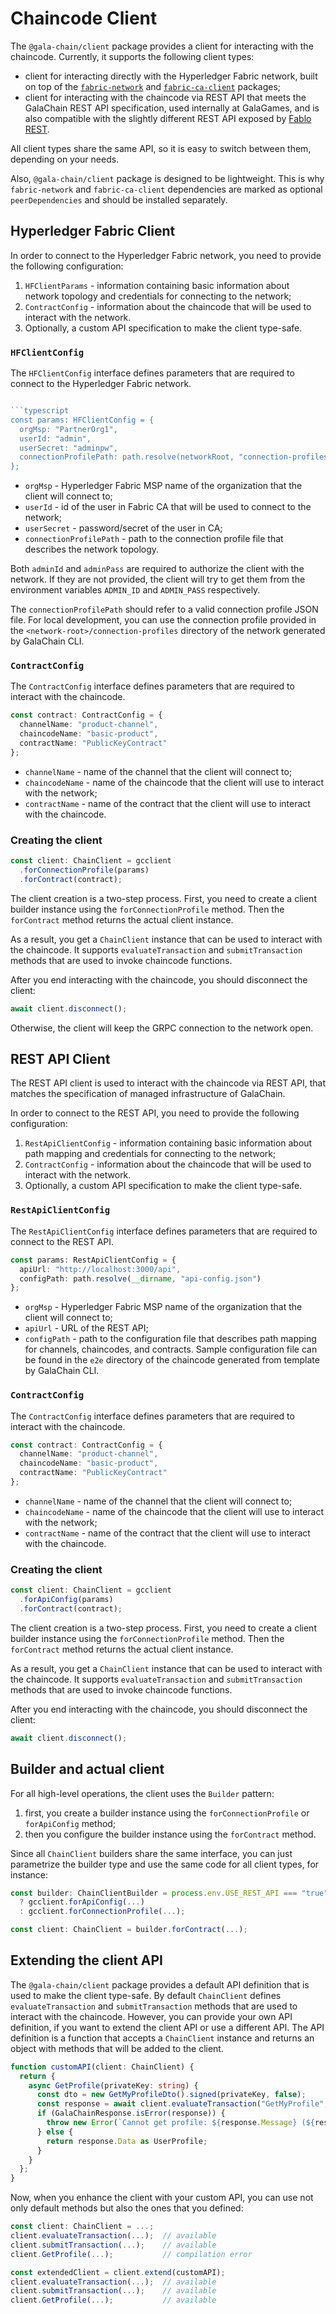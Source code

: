 # Chaincode Client

The `@gala-chain/client` package provides a client for interacting with the chaincode.
Currently, it supports the following client types:
* client for interacting directly with the Hyperledger Fabric network, built on top of the [`fabric-network`](https://www.npmjs.com/package/fabric-network) and [`fabric-ca-client`](https://www.npmjs.com/package/fabric-ca-client) packages;
* client for interacting with the chaincode via REST API that meets the GalaChain REST API specification, used internally at GalaGames,
  and is also compatible with the slightly different REST API exposed by [Fablo REST](https://github.com/fablo-io/fablo-rest).

All client types share the same API, so it is easy to switch between them, depending on your needs.

Also, `@gala-chain/client` package is designed to be lightweight.
This is why `fabric-network` and `fabric-ca-client` dependencies are marked as optional `peerDependencies` and should be installed separately.

## Hyperledger Fabric Client

In order to connect to the Hyperledger Fabric network, you need to provide the following configuration:
1. `HFClientParams` - information containing basic information about network topology and credentials for connecting to the network;
2. `ContractConfig` - information about the chaincode that will be used to interact with the network.
3. Optionally, a custom API specification to make the client type-safe.

### `HFClientConfig`

The `HFClientConfig` interface defines parameters that are required to connect to the Hyperledger Fabric network.

```typescript

```typescript
const params: HFClientConfig = {
  orgMsp: "PartnerOrg1",
  userId: "admin",
  userSecret: "adminpw",
  connectionProfilePath: path.resolve(networkRoot, "connection-profiles/cpp-partner.json")
};
```

* `orgMsp` - Hyperledger Fabric MSP name of the organization that the client will connect to;
* `userId` - id of the user in Fabric CA that will be used to connect to the network;
* `userSecret` - password/secret of the user in CA;
* `connectionProfilePath` - path to the connection profile file that describes the network topology.

Both `adminId` and `adminPass` are required to authorize the client with the network.
If they are not provided, the client will try to get them from the environment variables `ADMIN_ID` and `ADMIN_PASS` respectively.

The `connectionProfilePath` should refer to a valid connection profile JSON file.
For local development, you can use the connection profile provided in the `<network-root>/connection-profiles` directory of the network generated by GalaChain CLI.

### `ContractConfig`

The `ContractConfig` interface defines parameters that are required to interact with the chaincode.

```typescript
const contract: ContractConfig = {
  channelName: "product-channel",
  chaincodeName: "basic-product",
  contractName: "PublicKeyContract"
};
```

* `channelName` - name of the channel that the client will connect to;
* `chaincodeName` - name of the chaincode that the client will use to interact with the network;
* `contractName` - name of the contract that the client will use to interact with the chaincode.

### Creating the client

```typescript
const client: ChainClient = gcclient
  .forConnectionProfile(params)
  .forContract(contract);
```

The client creation is a two-step process.
First, you need to create a client builder instance using the `forConnectionProfile` method.
Then the `forContract` method returns the actual client instance.

As a result, you get a `ChainClient` instance that can be used to interact with the chaincode.
It supports `evaluateTransaction` and `submitTransaction` methods that are used to invoke chaincode functions.

After you end interacting with the chaincode, you should disconnect the client:

```typescript
await client.disconnect();
```

Otherwise, the client will keep the GRPC connection to the network open.

## REST API Client

The REST API client is used to interact with the chaincode via REST API, that matches the specification of managed infrastructure of GalaChain.

In order to connect to the REST API, you need to provide the following configuration:
1. `RestApiClientConfig` - information containing basic information about path mapping and credentials for connecting to the network;
2. `ContractConfig` - information about the chaincode that will be used to interact with the network.
3. Optionally, a custom API specification to make the client type-safe.

### `RestApiClientConfig`

The `RestApiClientConfig` interface defines parameters that are required to connect to the REST API.

```typescript
const params: RestApiClientConfig = {
  apiUrl: "http://localhost:3000/api",
  configPath: path.resolve(__dirname, "api-config.json")
};
```

* `orgMsp` - Hyperledger Fabric MSP name of the organization that the client will connect to;
* `apiUrl` - URL of the REST API;
* `configPath` - path to the configuration file that describes path mapping for channels, chaincodes, and contracts.
  Sample configuration file can be found in the `e2e` directory of the chaincode generated from template by GalaChain CLI.

### `ContractConfig`

The `ContractConfig` interface defines parameters that are required to interact with the chaincode.

```typescript
const contract: ContractConfig = {
  channelName: "product-channel",
  chaincodeName: "basic-product",
  contractName: "PublicKeyContract"
};
```

* `channelName` - name of the channel that the client will connect to;
* `chaincodeName` - name of the chaincode that the client will use to interact with the network;
* `contractName` - name of the contract that the client will use to interact with the chaincode.

### Creating the client

```typescript
const client: ChainClient = gcclient
  .forApiConfig(params)
  .forContract(contract);
```

The client creation is a two-step process.
First, you need to create a client builder instance using the `forConnectionProfile` method.
Then the `forContract` method returns the actual client instance.

As a result, you get a `ChainClient` instance that can be used to interact with the chaincode.
It supports `evaluateTransaction` and `submitTransaction` methods that are used to invoke chaincode functions.

After you end interacting with the chaincode, you should disconnect the client:

```typescript
await client.disconnect();
```

## Builder and actual client

For all high-level operations, the client uses the `Builder` pattern:
1. first, you create a builder instance using the `forConnectionProfile` or `forApiConfig` method;
2. then you configure the builder instance using the `forContract` method.

Since all `ChainClient` builders share the same interface, you can just parametrize the builder type and use the same code for all client types, for instance:

```typescript
const builder: ChainClientBuilder = process.env.USE_REST_API === "true"
  ? gcclient.forApiConfig(...) 
  : gcclient.forConnectionProfile(...);

const client: ChainClient = builder.forContract(...);
```

## Extending the client API

The `@gala-chain/client` package provides a default API definition that is used to make the client type-safe.
By default `ChainClient` defines `evaluateTransaction` and `submitTransaction` methods that are used to interact with the chaincode.
However, you can provide your own API definition, if you want to extend the client API or use a different API.
The API definition is a function that accepts a `ChainClient` instance and returns an object with methods that will be added to the client.

```typescript
function customAPI(client: ChainClient) {
  return {
    async GetProfile(privateKey: string) {
      const dto = new GetMyProfileDto().signed(privateKey, false);
      const response = await client.evaluateTransaction("GetMyProfile", dto, UserProfile);
      if (GalaChainResponse.isError(response)) {
        throw new Error(`Cannot get profile: ${response.Message} (${response.ErrorKey})`);
      } else {
        return response.Data as UserProfile;
      }
    }
  };
}
```

Now, when you enhance the client with your custom API, you can use not only default methods but also the ones that you defined:

```typescript
const client: ChainClient = ...;
client.evaluateTransaction(...);  // available
client.submitTransaction(...);    // available
client.GetProfile(...);           // compilation error

const extendedClient = client.extend(customAPI);
client.evaluateTransaction(...);  // available
client.submitTransaction(...);    // available
client.GetProfile(...);           // available
```
